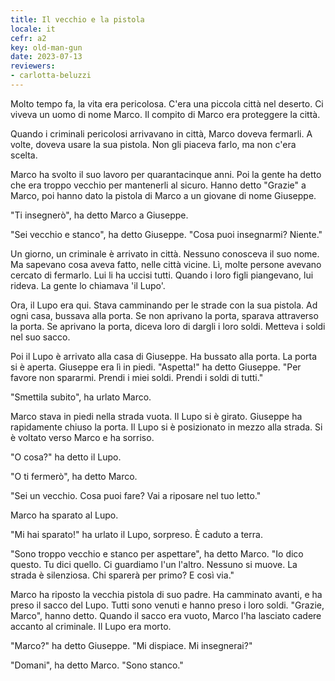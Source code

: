 ```yaml
---
title: Il vecchio e la pistola
locale: it
cefr: a2
key: old-man-gun
date: 2023-07-13
reviewers:
- carlotta-beluzzi
---
```


Molto tempo fa, la vita era pericolosa. C'era una piccola città nel deserto. Ci viveva un uomo di nome Marco. Il compito di Marco era proteggere la città.

Quando i criminali pericolosi arrivavano in città, Marco doveva fermarli. A volte, doveva usare la sua pistola. Non gli piaceva farlo, ma non c'era scelta.

Marco ha svolto il suo lavoro per quarantacinque anni. Poi la gente ha detto che era troppo vecchio per mantenerli al sicuro. Hanno detto "Grazie" a Marco, poi hanno dato la pistola di Marco a un giovane di nome Giuseppe.

"Ti insegnerò", ha detto Marco a Giuseppe.

"Sei vecchio e stanco", ha detto Giuseppe. "Cosa puoi insegnarmi? Niente."

Un giorno, un criminale è arrivato in città. Nessuno conosceva il suo nome. Ma sapevano cosa aveva fatto, nelle città vicine. Lì, molte persone avevano cercato di fermarlo. Lui li ha uccisi tutti. Quando i loro figli piangevano, lui rideva. La gente lo chiamava 'il Lupo'.

Ora, il Lupo era qui. Stava camminando per le strade con la sua pistola. Ad ogni casa, bussava alla porta. Se non aprivano la porta, sparava attraverso la porta. Se aprivano la porta, diceva loro di dargli i loro soldi. Metteva i soldi nel suo sacco.

Poi il Lupo è arrivato alla casa di Giuseppe. Ha bussato alla porta. La porta si è aperta. Giuseppe era lì in piedi. "Aspetta!" ha detto Giuseppe. "Per favore non spararmi. Prendi i miei soldi. Prendi i soldi di tutti."

"Smettila subito", ha urlato Marco.

Marco stava in piedi nella strada vuota. Il Lupo si è girato. Giuseppe ha rapidamente chiuso la porta. Il Lupo si è posizionato in mezzo alla strada. Si è voltato verso Marco e ha sorriso.

"O cosa?" ha detto il Lupo.

"O ti fermerò", ha detto Marco.

"Sei un vecchio. Cosa puoi fare? Vai a riposare nel tuo letto."

Marco ha sparato al Lupo.

"Mi hai sparato!" ha urlato il Lupo, sorpreso. È caduto a terra.

"Sono troppo vecchio e stanco per aspettare", ha detto Marco. "Io dico questo. Tu dici quello. Ci guardiamo l'un l'altro. Nessuno si muove. La strada è silenziosa. Chi sparerà per primo? E così via."

Marco ha riposto la vecchia pistola di suo padre. Ha camminato avanti, e ha preso il sacco del Lupo. Tutti sono venuti e hanno preso i loro soldi. "Grazie, Marco", hanno detto. Quando il sacco era vuoto, Marco l'ha lasciato cadere accanto al criminale. Il Lupo era morto.

"Marco?" ha detto Giuseppe. "Mi dispiace. Mi insegnerai?"

"Domani", ha detto Marco. "Sono stanco."